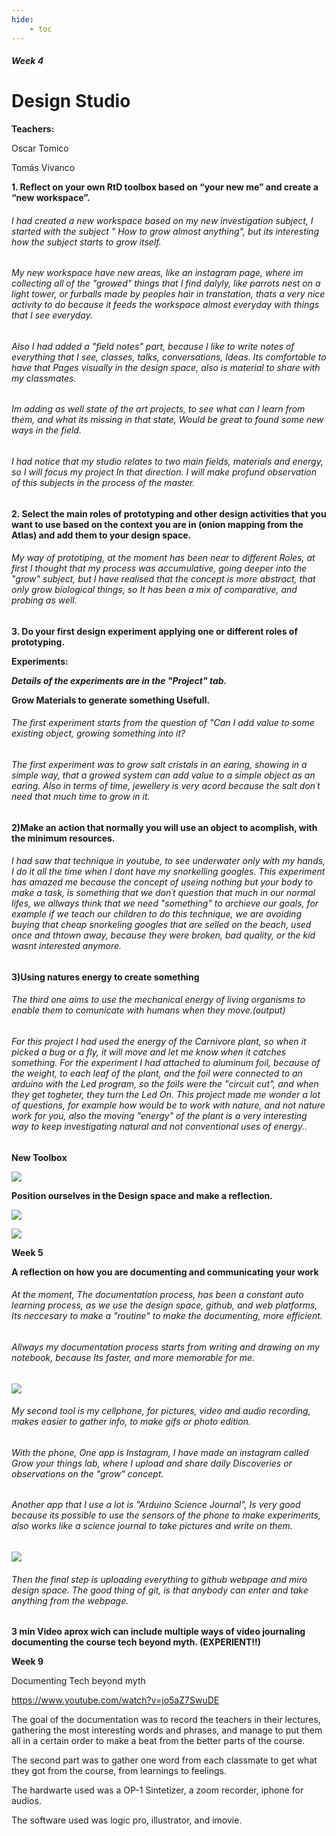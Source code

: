 ```yaml
---
hide:
    - toc
---
```


##### Week 4

# Design Studio

**Teachers:**

Oscar Tomico

Tomás Vivanco


**1. Reflect on your own RtD toolbox based on “your new me” and create a “new workspace”.**

###### I had created a new workspace based on my new investigation subject, I started with the subject " How to grow almost anything", but its interesting how the subject starts to grow itself.

###### My new workspace have new areas, like an instagram page, where im collecting all of the "growed" things that I find dalyly, like parrots nest on a light tower, or furballs made by peoples hair in transtation, thats a very nice activity to do because it feeds the workspace almost everyday with things that I see everyday.

###### Also I had added a "field notes" part, because I like to write notes of everything that I see, classes, talks, conversations, Ideas. Its comfortable to have that Pages visually in the design space, also is material to share with my classmates.

###### Im adding as well state of the art projects, to see what can I learn from them, and what its missing in that state, Would be great to found some new ways in the field.

###### I had notice that my studio relates to two main fields, materials and energy, so I will focus my project In that direction. I will make profund observation of this subjects in the process of the master.

**2. Select the main roles of prototyping and other design activities that you want to use based on the context you are in (onion mapping from the Atlas) and add them to your design space.**

###### My way of prototiping, at the moment has been near to different Roles, at first I thought that my process was accumulative, going deeper into the "grow" subject, but I have realised that the concept is more abstract, that only grow biological things, so It has been a mix of comparative, and probing as well.

**3. Do your first design experiment applying one or different roles of prototyping.**


**Experiments:**

***Details of the experiments are in the "Project" tab.***

**Grow Materials to generate something Usefull.**

###### The first experiment starts from the question of "Can I add value to some existing object, growing something into it?

###### The first experiment was to grow salt cristals in an earing, showing in a simple way, that a growed system can add value to a simple object as an earing. Also in terms of time, jewellery is very acord because  the salt don´t need that much time to grow in it.

**2)Make an action that normally you will use an object to acomplish, with the minimum resources.**

###### I had saw that technique in youtube, to see underwater only with my hands, I do it all the time when I dont have my snorkelling googles. This experiment has amazed me because the concept of useing nothing but your body to make a task, is something that we don´t question  that much in our normal lifes, we allways think that we need "something" to archieve our goals, for example if we teach our children to do this technique, we are avoiding buying that cheap snorkeling googles that are selled on the beach, used once and thtown away, because they were broken, bad quality, or the kid wasnt interested anymore.

**3)Using natures energy to create something**

###### The third one aims to use the mechanical energy of living organisms to enable them to comunicate with humans when they move.(output)

###### For this project I had used the energy of the Carnivore plant, so when it picked a bug or a fly, it will move and let me know when it catches something. For the experiment I had attached to aluminum foil, because of the weight, to each leaf of the plant, and the foil were connected to an arduino with the Led program, so the foils were the "circuit cut", and when they get togheter, they turn the Led On. This project made me wonder a lot of questions, for example how would be to work with nature, and not nature work for you, also the moving "energy" of the plant is a very interesting way to keep investigating natural and not conventional uses of energy..

**New Toolbox**

![](../images/DS2.png)


**Position ourselves in the Design space and make a reflection.**

![](../images/OP1.png)

![](../images/OP2.png)


**Week 5**

**A reflection on how you are documenting and communicating your work**


###### At the moment, The documentation process, has been a constant auto learning process, as we use the design space, github, and web platforms, Its neccesary to make a "routine" to make the documenting, more efficient.

###### Allways my documentation process starts from writing and drawing on my notebook, because Its faster, and more memorable for me.

![](../images/CR.png)

###### My second tool is my cellphone, for pictures, video and audio recording, makes easier to gather info, to make gifs or photo edition.

###### With the phone, One app is Instagram, I have made an instagram called Grow your things lab, where I upload and share daily Discoveries or observations on the "grow" concept.

###### Another app that I use a lot is "Arduino Science Journal", Is very good because its possible to use the sensors of the phone to make experiments, also works like a science journal to take pictures and write on them.

![](../images/DC1.jpg)

###### Then the final step is uploading everything to github webpage and miro design space. The good thing of git, is that anybody can enter and take anything from the webpage.

**3 min Video aprox wich can include multiple ways of video journaling documenting the course tech beyond myth. (EXPERIENT!!)**


**Week 9**


Documenting Tech beyond myth

https://www.youtube.com/watch?v=jo5aZ7SwuDE

The goal of the documentation was to record the teachers in their lectures, gathering the most interesting words and phrases, and manage to put them all in a certain order to make a beat from the better parts of the course.

The second part was to gather one word from each classmate to get what they got from the course, from learnings to feelings.

The hardwarte used was a OP-1 Sintetizer, a zoom recorder, iphone for audios.

The software used was logic pro, illustrator, and imovie.



















